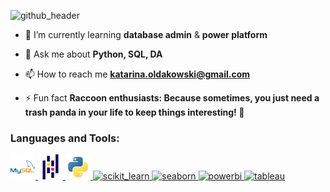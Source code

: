 ![github_header](https://github.com/KatarinaOldakowski/KatarinaOldakowski/assets/128411602/9edd2b3e-3882-4008-8a67-3d006b5e1e99)



- 🌱 I’m currently learning **database admin** & **power platform**

- 💬 Ask me about **Python, SQL, DA**

- 📫 How to reach me **katarina.oldakowski@gmail.com** 

- ⚡ Fun fact **Raccoon enthusiasts: Because sometimes, you just need a trash panda in your life to keep things interesting! 🦝**


<h3 align="left">Languages and Tools:</h3>
<p align="left">
  <a href="https://www.mysql.com/" target="_blank" rel="noreferrer">
    <img src="https://raw.githubusercontent.com/devicons/devicon/master/icons/mysql/mysql-original-wordmark.svg" alt="mysql" width="40" height="40"/>
  </a>
  <a href="https://pandas.pydata.org/" target="_blank" rel="noreferrer">
    <img src="https://raw.githubusercontent.com/devicons/devicon/2ae2a900d2f041da66e950e4d48052658d850630/icons/pandas/pandas-original.svg" alt="pandas" width="40" height="40"/>
  </a>
  <a href="https://www.python.org" target="_blank" rel="noreferrer">
    <img src="https://raw.githubusercontent.com/devicons/devicon/master/icons/python/python-original.svg" alt="python" width="40" height="40"/>
  </a>
  <a href="https://scikit-learn.org/" target="_blank" rel="noreferrer">
    <img src="https://upload.wikimedia.org/wikipedia/commons/0/05/Scikit_learn_logo_small.svg" alt="scikit_learn" width="40" height="40"/>
  </a>
  <a href="https://seaborn.pydata.org/" target="_blank" rel="noreferrer">
    <img src="https://seaborn.pydata.org/_images/logo-mark-lightbg.svg" alt="seaborn" width="40" height="40"/>
  </a>
  <a href="https://powerbi.microsoft.com/en-gb/" target="_blank" rel="noreferrer">
    <img src="https://github.com/microsoft/PowerBI-Icons/blob/main/SVG/Power-BI.svg" alt="powerbi" width="40" height="40"/>
  </a>
  <a href="https://www.tableau.com/en-gb" target="_blank" rel="noreferrer">
    <img src="https://seeklogo.com/images/T/tableau-software-logo-F1CE2CA54A-seeklogo.com.png" alt="tableau" width="40" height="40"/>
  </a>
</p>
